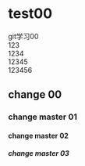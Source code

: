 # test00
git学习00  
123  
1234  
12345  
123456
## change 00
### change master 01
#### change master 02
##### change master 03